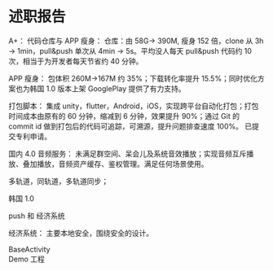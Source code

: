 # 述职报告

A+：
代码仓库与 APP 瘦身：
仓库：由 58G-> 390M, 瘦身 152 倍，clone 从 3h -> 1min，pull&push 单次从 4min -> 5s。平均没人每天 pull&push 代码约 10 次，相当于为开发者每天节省约 40 分钟。

APP 瘦身：
包体积 260M->167M 约 35%；下载转化率提升 15.5%；同时优化方案也为韩国 1.0 版本上架 GooglePlay 提供了有力支持。

打包脚本：
集成 unity，flutter，Android，iOS，实现跨平台自动化打包；打包时间成本由原有的 60 分钟，缩减到 6 分钟，效果提升 90%；通过 Git 的 commit id 做到打包后的代码可追踪，可溯源，提升问题排查速度 100%。 已提交专利申请。


国内 4.0
音频服务： 
未满足群空间、呆会儿及系统音效播放；实现音频互斥播放、叠加播放，音频资产缓存、鉴权管理。满足任何场景使用。

多轨道，同轨道，多轨道同步；

韩国 1.0

push 和 经济系统

经济系统： 主要本地安全，围绕安全的设计。


BaseActivity     
Demo 工程